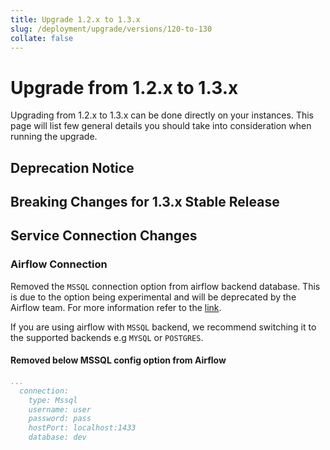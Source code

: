 ```yaml
---
title: Upgrade 1.2.x to 1.3.x
slug: /deployment/upgrade/versions/120-to-130
collate: false
---
```


# Upgrade from 1.2.x to 1.3.x

Upgrading from 1.2.x to 1.3.x can be done directly on your instances. This page will list few general details you should take into consideration when running the upgrade.

## Deprecation Notice


## Breaking Changes for 1.3.x Stable Release


## Service Connection Changes

### Airflow Connection

Removed the `MSSQL` connection option from airflow backend database. This is due to the option being experimental and will be deprecated by the Airflow team. For more information refer to the [link](https://airflow.apache.org/docs/apache-airflow/stable/howto/set-up-database.html#choosing-database-backend).

If you are using airflow with `MSSQL` backend, we recommend switching it to the supported backends e.g `MYSQL` or `POSTGRES`.

#### Removed below MSSQL config option from Airflow

```yaml
...
  connection:
    type: Mssql
    username: user
    password: pass
    hostPort: localhost:1433
    database: dev
```